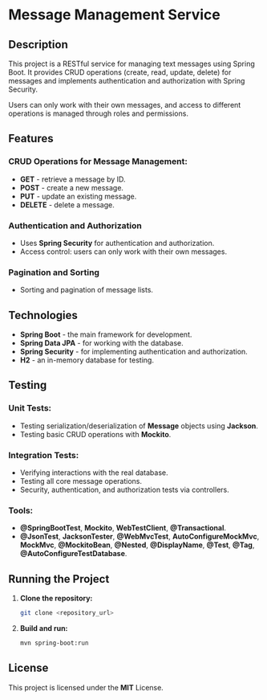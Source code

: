 # Message Management Service

## Description
This project is a RESTful service for managing text messages using Spring Boot. It provides CRUD operations (create, read, update, delete) for messages and implements authentication and authorization with Spring Security.

Users can only work with their own messages, and access to different operations is managed through roles and permissions.

## Features
### CRUD Operations for Message Management:
- **GET** - retrieve a message by ID.
- **POST** - create a new message.
- **PUT** - update an existing message.
- **DELETE** - delete a message.

### Authentication and Authorization
- Uses **Spring Security** for authentication and authorization.
- Access control: users can only work with their own messages.

### Pagination and Sorting
- Sorting and pagination of message lists.

## Technologies
- **Spring Boot** - the main framework for development.
- **Spring Data JPA** - for working with the database.
- **Spring Security** - for implementing authentication and authorization.
- **H2** - an in-memory database for testing.

## Testing
### Unit Tests:
- Testing serialization/deserialization of **Message** objects using **Jackson**.
- Testing basic CRUD operations with **Mockito**.

### Integration Tests:
- Verifying interactions with the real database.
- Testing all core message operations.
- Security, authentication, and authorization tests via controllers.

### Tools:
- **@SpringBootTest**, **Mockito**, **WebTestClient**, **@Transactional**.
- **@JsonTest**, **JacksonTester**, **@WebMvcTest**, **AutoConfigureMockMvc**, **MockMvc**, **@MockitoBean**, **@Nested**, **@DisplayName**, **@Test**, **@Tag**, **@AutoConfigureTestDatabase**.

## Running the Project

1. **Clone the repository:**
    ```bash
    git clone <repository_url>
    ```

2. **Build and run:**
    ```bash
    mvn spring-boot:run
    ```

## License
This project is licensed under the **MIT** License.
